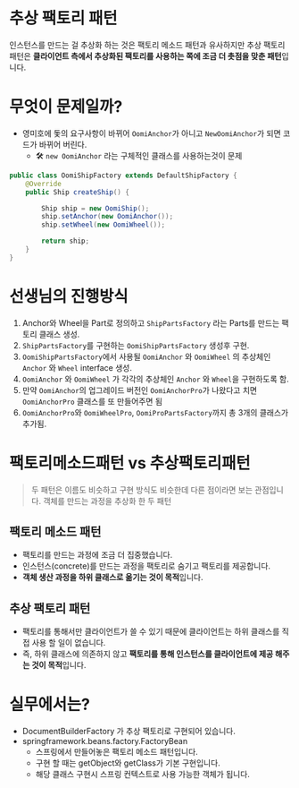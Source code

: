 # 추상 팩토리 패턴

인스턴스를 만드는 걸 추상화 하는 것은 팩토리 메소드 패턴과 유사하지만
추상 팩토리 패턴은 **클라이언트 측에서 추상화된 팩토리를 사용하는 쪽에 조금 더 촛점을 맞춘 패턴**입니다.

# 무엇이 문제일까?
- 영미호에 돛의 요구사항이 바뀌어 `OomiAnchor`가 아니고 `NewOomiAnchor`가 되면 코드가 바뀌어 버린다.
  - 🛠 `new OomiAnchor` 라는 구체적인 클래스를 사용하는것이 문제 
```java
public class OomiShipFactory extends DefaultShipFactory {
    @Override
    public Ship createShip() {

        Ship ship = new OomiShip();
        ship.setAnchor(new OomiAnchor());
        ship.setWheel(new OomiWheel());

        return ship;
    }
}
```

# 선생님의 진행방식
1. Anchor와 Wheel을 Part로 정의하고 `ShipPartsFactory` 라는 Parts를 만드는 팩토리 클래스 생성.
2. `ShipPartsFactory`를 구현하는 `OomiShipPartsFactory` 생성후 구현.
3. `OomiShipPartsFactory`에서 사용될 `OomiAnchor` 와 `OomiWheel` 의 추상체인 `Anchor` 와 `Wheel` interface 생성.
4. `OomiAnchor` 와 `OomiWheel` 가 각각의 추상체인 `Anchor` 와 `Wheel`을 구현하도록 함.
5. 만약 `OomiAnchor`의 업그레이드 버전인 `OomiAnchorPro`가 나왔다고 치면 `OomiAnchorPro` 클래스를 또 만들어주면 됨
6. `OomiAnchorPro`와 `OomiWheelPro`, `OomiProPartsFactory`까지 총 3개의 클래스가 추가됨. 


# 팩토리메소드패턴 vs 추상팩토리패턴
> 두 패턴은 이름도 비슷하고 구현 방식도 비슷한데 다른 점이라면 보는 관점입니다.
> 객체를 만드는 과정을 추상화 한 두 패턴

## 팩토리 메소드 패턴
- 팩토리를 만드는 과정에 조금 더 집중했습니다.
- 인스턴스(concrete)를 만드는 과정을 팩토리로 숨기고 팩토리를 제공합니다.
- **객체 생산 과정을 하위 클래스로 옮기는 것이 목적**입니다. 

## 추상 팩토리 패턴
- 팩토리를 통해서만 클라이언트가 쓸 수 있기 때문에 클라이언트는 하위 클래스를 직접 사용 할 일이 없습니다.
- 즉, 하위 클래스에 의존하지 않고 **팩토리를 통해 인스턴스를 클라이언트에 제공 해주는 것이 목적**입니다.




# 실무에서는?
- DocumentBuilderFactory 가 추상 팩토리로 구현되어 있습니다.
- springframework.beans.factory.FactoryBean
  - 스프링에서 만들어놓은 팩토리 메소드 패턴입니다.
  - 구현 할 때는 getObject와 getClass가 기본 구현입니다.
  - 해당 클래스 구현시 스프링 컨텍스트로 사용 가능한 객체가 됩니다.

